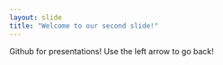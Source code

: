 ```yaml
---
layout: slide
title: "Welcome to our second slide!"
---
```

Github for presentations!
Use the left arrow to go back!
